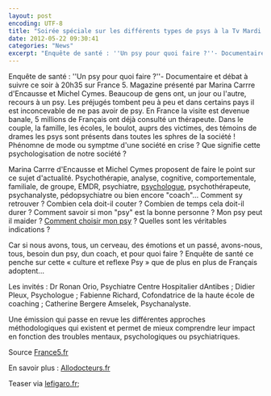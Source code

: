 ```yaml
---
layout: post
encoding: UTF-8
title: "Soirée spéciale sur les différents types de psys à la Tv Mardi 22 mai"
date: 2012-05-22 09:30:41
categories: "News"
excerpt: "Enquête de santé : ''Un psy pour quoi faire ?''- Documentaire et débat à suivre ce soir à 20h35 sur France 5. Magazine présenté par Marina Carrre d'Encausse et Michel Cymes."
---
```

Enquête de santé : ''Un psy pour quoi faire ?''- Documentaire et débat à suivre ce soir à 20h35 sur France 5. Magazine présenté par Marina Carrre d'Encausse et Michel Cymes.
Beaucoup de gens ont, un jour ou l'autre, recours à un psy. Les préjugés tombent peu à peu et dans certains pays il est inconcevable de ne pas avoir de psy. En France la visite est devenue banale, 5 millions de Français ont déjà consulté un thérapeute. Dans le couple, la famille, les écoles, le boulot, auprs des victimes, des témoins de drames les psys sont présents dans toutes les sphres de la société ! Phénomne de mode ou symptme d'une société en crise ? Que signifie cette psychologisation de notre société ?   
  
Marina Carrre d'Encausse et Michel Cymes proposent de faire le point sur ce sujet d'actualité. Psychothérapie, analyse, cognitive, comportementale, familiale, de groupe, EMDR, psychiatre, [psychologue](http://psychologue.pro/les-differents-types-de-psy), psychothérapeute, psychanalyste, pédopsychiatre ou bien encore "coach"... Comment sy retrouver ? Combien cela doit-il couter ? Combien de temps cela doit-il durer ? Comment savoir si mon "psy" est la bonne personne ? Mon psy peut il maider ? [Comment choisir mon psy](http://psychologue.pro/consultations#tips) ? Quelles sont les véritables indications ?  
  
Car si nous avons, tous, un cerveau, des émotions et un passé, avons-nous, tous, besoin dun psy, dun coach, et pour quoi faire ? Enquête de santé ce penche sur cette « culture et reflexe Psy » que de plus en plus de Français adoptent...  
  
Les invités : Dr Ronan Orio, Psychiatre Centre Hospitalier dAntibes ; Didier Pleux, Psychologue ; Fabienne Richard, Cofondatrice de la haute école de coaching ; Catherine Bergere Amselek, Psychanalyste.  
  
Une émission qui passe en revue les différentes approches méthodologiques qui existent et permet de mieux comprendre leur impact en fonction des troubles mentaux, psychologiques ou psychiatriques.  
  
Source [France5.fr](http://www.france5.fr/sante/enquete-de-sante/emission/2012-05-22)  
  
En savoir plus : [Allodocteurs.fr](http://www.allodocteurs.fr/actualite-sante-enquete-de-sante--un-psy-pour-quoi-faire--ce-soir-a-h-sur-france--7059.asp?1=1)  
  
Teaser via [lefigaro.fr](http://tvmag.lefigaro.fr/programme-tv/article/magazine/69711/enquete-de-sante-la-folie-des-psys.html);